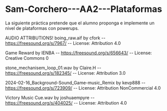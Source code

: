 # Sam-Corchero---AA2---Plataformas
La siguiente práctica pretende que el alumno proponga e implemente un nivel de plataformas con powerups.

AUDIO ATTRIBUTIONS!
boing_raw.aif by cfork 
-- https://freesound.org/s/7967/ -- 
License: Attribution 4.0

Game Reward by IENBA 
-- https://freesound.org/s/656643/ -- 
License: Creative Commons 0

stone_mechanisem_loop_01.wav by Claire.H 
-- https://freesound.org/s/182345/ -- 
License: Attribution 3.0

2024-02-16_Background-Sound_Game-music_Remix by kevp888 
-- https://freesound.org/s/723909/ -- 
License: Attribution NonCommercial 4.0

Victory Music Cue.wav by joshuaempyre 
-- https://freesound.org/s/404025/ -- 
License: Attribution 4.0
